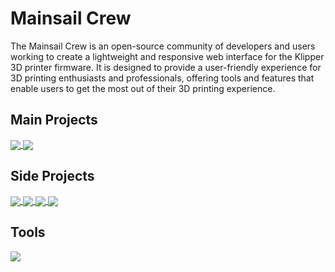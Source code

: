 # Mainsail Crew
The Mainsail Crew is an open-source community of developers and users working to create a lightweight and responsive web interface for the Klipper 3D printer firmware. It is designed to provide a user-friendly experience for 3D printing enthusiasts and professionals, offering tools and features that enable users to get the most out of their 3D printing experience.

## Main Projects
<a href="https://github.com/mainsail-crew/mainsail">
  <img align="center" src="https://github-readme-stats.vercel.app/api/pin/?username=mainsail-crew&repo=mainsail&title_color=ffffff&text_color=c9cacc&icon_color=d1001f&bg_color=1d1f21" />
</a>
<a href="https://github.com/mainsail-crew/MainsailOS">
  <img align="center" src="https://github-readme-stats.vercel.app/api/pin/?username=mainsail-crew&repo=mainsailos&title_color=ffffff&text_color=c9cacc&icon_color=d1001f&bg_color=1d1f21" />
</a>

## Side Projects
<a href="https://github.com/mainsail-crew/crowsnest">
  <img align="center" src="https://github-readme-stats.vercel.app/api/pin/?username=mainsail-crew&repo=crowsnest&title_color=ffffff&text_color=c9cacc&icon_color=d1001f&bg_color=1d1f21" />
</a>
<a href="https://github.com/mainsail-crew/mainsail-config">
  <img align="center" src="https://github-readme-stats.vercel.app/api/pin/?username=mainsail-crew&repo=mainsail-config&title_color=ffffff&text_color=c9cacc&icon_color=d1001f&bg_color=1d1f21" />
</a>  
<a href="https://github.com/mainsail-crew/moonraker-timelapse">
  <img align="center" src="https://github-readme-stats.vercel.app/api/pin/?username=mainsail-crew&repo=moonraker-timelapse&title_color=ffffff&text_color=c9cacc&icon_color=d1001f&bg_color=1d1f21" />
</a>
<a href="https://github.com/mainsail-crew/sonar">
  <img align="center" src="https://github-readme-stats.vercel.app/api/pin/?username=mainsail-crew&repo=sonar&title_color=ffffff&text_color=c9cacc&icon_color=d1001f&bg_color=1d1f21" />
</a>

## Tools
<a href="https://github.com/mainsail-crew/virtual-klipper-printer">
  <img align="center" src="https://github-readme-stats.vercel.app/api/pin/?username=mainsail-crew&repo=virtual-klipper-printer&title_color=ffffff&text_color=c9cacc&icon_color=d1001f&bg_color=1d1f21" />
</a>
